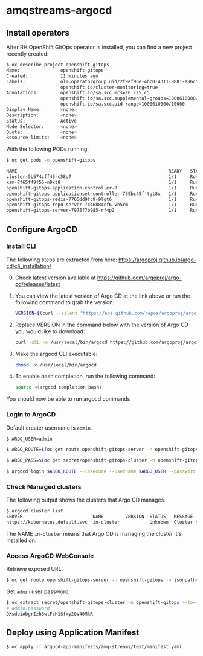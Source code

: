 # amqstreams-argocd

## Install operators

After RH OpenShift GitOps operator is installed, you can find a new project recently created:

```bash
$ oc describe project openshift-gitops
Name:               openshift-gitops
Created:            11 minutes ago
Labels:             olm.operatorgroup.uid/2f9ef96e-4bc0-4311-8881-e86c51f3bc99=
                    openshift.io/cluster-monitoring=true
Annotations:        openshift.io/sa.scc.mcs=s0:c25,c5
                    openshift.io/sa.scc.supplemental-groups=1000610000/10000
                    openshift.io/sa.scc.uid-range=1000610000/10000
Display Name:       <none>
Description:        <none>
Status:             Active
Node Selector:      <none>
Quota:              <none>
Resource limits:    <none>
```

With the following PODs running:

```bash
$ oc get pods -n openshift-gitops

NAME                                                        READY   STATUS    RESTARTS   AGE
cluster-5b574cff45-c58q7                                    1/1     Running   0          17m
kam-7f65f49f56-n9xt8                                        1/1     Running   0          17m
openshift-gitops-application-controller-0                   1/1     Running   0          17m
openshift-gitops-applicationset-controller-769bc45f-tgt8x   1/1     Running   0          17m
openshift-gitops-redis-7765dd9fc9-9lqt6                     1/1     Running   0          17m
openshift-gitops-repo-server-7c46884cf6-vn5rm               1/1     Running   0          17m
openshift-gitops-server-7975f7b985-rf4p2                    1/1     Running   0          17m
```

## Configure ArgoCD

### Install CLI

The following steps are extracted from here: https://argoproj.github.io/argo-cd/cli_installation/

0. Check latest version available at https://github.com/argoproj/argo-cd/releases/latest

1. You can view the latest version of Argo CD at the link above or run the following command to grab the version:
    ```bash
    VERSION=$(curl --silent "https://api.github.com/repos/argoproj/argo-cd/releases/latest" | grep '"tag_name"' | sed -E 's/.*"([^"]+)".*/\1/')
    ```
2. Replace VERSION in the command below with the version of Argo CD you would like to download:
    ```bash
    curl -sSL -o /usr/local/bin/argocd https://github.com/argoproj/argo-cd/releases/download/$VERSION/argocd-linux-amd64
    ```
3. Make the argocd CLI executable:
    ```bash
    chmod +x /usr/local/bin/argocd
    ```
4. To enable bash completion, run the following command:
    ```bash
    source <(argocd completion bash)
    ```

You should now be able to run argocd commands

### Login to ArgoCD

Default creater username is ```admin```.

```bash
$ ARGO_USER=admin

$ ARGO_ROUTE=$(oc get route openshift-gitops-server -n openshift-gitops -o jsonpath='{.spec.host}{"\n"}')

$ ARGO_PASS=$(oc get secret/openshift-gitops-cluster -n openshift-gitops -o jsonpath='{.data.admin\.password}' | base64 -d)

$ argocd login $ARGO_ROUTE --insecure --username $ARGO_USER --password $ARGO_PASS
```

### Check Managed clusters

The following output shows the clusters that Argo CD manages.

```bash
$ argocd cluster list
SERVER                          NAME        VERSION  STATUS   MESSAGE
https://kubernetes.default.svc  in-cluster           Unknown  Cluster has no application and not being monitored.
```
The NAME ```in-cluster``` means that Argo CD is managing the cluster it's installed on.

### Access ArgoCD WebConsole

Retrieve exposed URL:

```bash
$ oc get route openshift-gitops-server -n openshift-gitops -o jsonpath='{.spec.host}{"\n"}'
```
Get ```admin``` user password:

```bash
$ oc extract secret/openshift-gitops-cluster -n openshift-gitops --to=-
# admin.password
DXsdeiAbgrIzh3wtFcH1Sfmy2OV40MkR
```

## Deploy using Application Manifest

```bash
$ oc apply -f argocd-app-manifests/amq-streams/test/manifest.yaml
```


